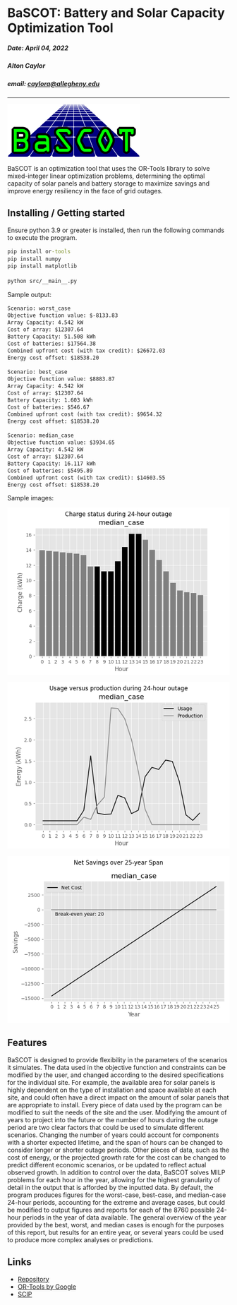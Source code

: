 # BaSCOT: Battery and Solar Capacity Optimization Tool

##### Date: April 04, 2022

##### Alton Caylor

##### email: caylora@allegheny.edu

---

![logo](img/BaSCOT_logo.png)

BaSCOT is an optimization tool that uses the OR-Tools library to solve mixed-integer linear optimization problems, determining the optimal capacity of solar panels and battery storage to maximize savings and improve energy resiliency in the face of grid outages.

## Installing / Getting started

Ensure python 3.9 or greater is installed, then run the following commands to execute the program.

```cmd
pip install or-tools
pip install numpy
pip install matplotlib

python src/__main__.py
```

Sample output:

```sample
Scenario: worst_case
Objective function value: $-8133.83
Array Capacity: 4.542 kW
Cost of array: $12307.64
Battery Capacity: 51.508 kWh
Cost of batteries: $17564.38
Combined upfront cost (with tax credit): $26672.03
Energy cost offset: $18538.20

Scenario: best_case
Objective function value: $8883.87
Array Capacity: 4.542 kW
Cost of array: $12307.64
Battery Capacity: 1.603 kWh
Cost of batteries: $546.67
Combined upfront cost (with tax credit): $9654.32
Energy cost offset: $18538.20

Scenario: median_case
Objective function value: $3934.65
Array Capacity: 4.542 kW
Cost of array: $12307.64
Battery Capacity: 16.117 kWh
Cost of batteries: $5495.89
Combined upfront cost (with tax credit): $14603.55
Energy cost offset: $18538.20
```

Sample images:

![median-charge](img/fig_c_median_case.png)

![median-usage-production](img/fig_up_median_case.png)

![median-payback-period](img/fig_pp_median_case.png)


## Features

BaSCOT is designed to provide flexibility in the parameters of the scenarios it simulates. The data used in the objective function and constraints can be modified by the user, and changed according to the desired specifications for the individual site. For example, the available area for solar panels is highly dependent on the type of installation and space available at each site, and could often have a direct impact on the amount of solar panels that are appropriate to install. Every piece of data used by the program can be modified to suit the needs of the site and the user. Modifying the amount of years to project into the future or the number of hours during the outage period are two clear factors that could be used to simulate different scenarios. Changing the number of years could account for components with a shorter expected lifetime, and the span of hours can be changed to consider longer or shorter outage periods. Other pieces of data, such as the cost of energy, or the projected growth rate for the cost can be changed to predict different economic scenarios, or be updated to reflect actual observed growth.
In addition to control over the data, BaSCOT solves MILP problems for each hour in the year, allowing for the highest granularity of detail in the output that is afforded by the inputted data. By default, the program produces figures for the worst-case, best-case, and median-case 24-hour periods, accounting for the extreme and average cases, but could be modified to output figures and reports for each of the 8760 possible 24-hour periods in the year of data available. The general overview of the year provided by the best, worst, and median cases is enough for the purposes of this report, but results for an entire year, or several years could be used to produce more complex analyses or predictions.

## Links

* [Repository](https://github.com/caylora/BaSCOT)
* [OR-Tools by Google](https://developers.google.com/optimization)
* [SCIP](https://www.scipopt.org/)
